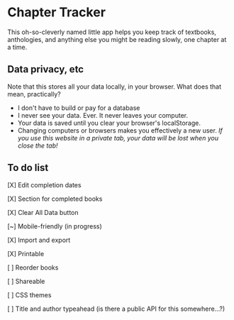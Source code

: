 # Chapter Tracker
This oh-so-cleverly named little app helps you keep track of textbooks, anthologies, and anything else you might be reading slowly, one chapter at a time.

## Data privacy, etc
Note that this stores all your data locally, in your browser. What does that mean, practically?
- I don't have to build or pay for a database
- I never see your data. Ever. It never leaves your computer.
- Your data is saved until you clear your browser's localStorage.
- Changing computers or browsers makes you effectively a new user. *If you use this website in a private tab, your data will be lost when you close the tab!*

## To do list
[X] Edit completion dates

[X] Section for completed books

[X] Clear All Data button

[~] Mobile-friendly (in progress)

[X] Import and export

[X] Printable

[ ] Reorder books

[ ] Shareable

[ ] CSS themes

[ ] Title and author typeahead (is there a public API for this somewhere...?)

